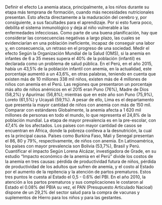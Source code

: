 Definir el efecto
La anemia ataca, principalmente, a los niños durante su etapa más temprana de formación, cuando más necesidades nutricionales presentan. Esto afecta directamente a la maduración del cerebro y, por consiguiente, a sus facultades para el aprendizaje. Por si esto fuera poco, debilita el sistema inmunológico y deja al niño vulnerable a las enfermedades infecciosas.
Como parte de una buena planificación, hay que considerar las consecuencias negativas a largo plazo, las cuales se evidenciarían en una población ineficiente, incapaz de conseguir una labor y, en consecuencia, un retraso en el progreso de una sociedad.
Medir el efecto
Según la Organización Mundial de la Salud (OMS), si la anemia en infantes de 6 a 35 meses supera el 40% de la población (infantil) es declarada como un problema de salud pública.
En el Perú, en el año 2015, había un 43,5% de la población infantil con anemia, en la actualidad, este porcentaje aumentó a un 43,6%, en otras palabras, teniendo en cuenta que existen más de 10 millones 338 mil niños, existen más de 4 millones de niños con anemia en el Perú.
Las regiones que presentaron un porcentaje más alto de niños anémicos en el 2015 eran Puno (76%), Madre de Dios (58,2%) y Apurímac (56,8%); mientras que en este año son Puno (75,9%), Loreto (61,5%) y Ucayali (59,1%). A pesar de ello, Lima es el departamento que presenta la mayor cantidad de niños con anemia con más de 150 mil.
Comparar con estándares
Globalmente, la anemia afecta a 1 620 mil millones de personas en todo el mundo, lo que representa el 24,8% de la población mundial. La etapa de mayor prevalencia es en la pre-escolar, con 47,4% de los afectados.
Los países con mayor cantidad de casos se encuentran en África, donde la pobreza conlleva a la desnutrición, la cual es la principal causa. Países como Burkina Faso, Mali y Senegal presentan el 86, 80 y 79%, respectivamente, de niños con anemia.
En Latinoamérica, los países con mayor prevalencia son Bolivia (53,7%), Brasil y Perú.
Cuantificar el impacto
Según Lorena Alcázar, investigadora de Grade, en su estudio “Impacto económico de la anemia en el Perú” divide los costos de la anemia en tres causas: pérdida de productividad futura de niños, pérdida de productividad de los adultos que sufren de anemia, y el costo al Estado por el aumento de la repitencia y la atención de partos prematuros. Estos tres puntos le cuesta al Estado el 0,5 - 0.6% del PBI. En el año 2010, la atención a los partos prematuros y sus complicaciones le costaron al Estado el 0.08% del PBIA su vez, el PAN (Presupuesto Articulado Nacioal) dispone de un 29,2% del sector salud para la compra de vacunas y suplementos de Hierro para los niños y para las gestantes.
